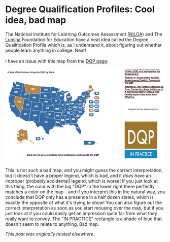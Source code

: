 # Degree Qualification Profiles: Cool idea, bad map

<p>The National Institute for Learning Outcomes Assessment (<a href="http://learningoutcomeassessment.org/">NILOA</a>) and The <a href="http://www.luminafoundation.org/">Lumina</a> Foundation for Education have a neat idea called the Degree Qualification Profile which is, as I understand it, about figuring out whether people learn anything in college. Neat!<br>
<br>
I have an issue with this map from the <a href="http://learningoutcomeassessment.org/DQPCorner.html">DQP page</a>:<br>
<br>
<a href="screen-shot-2013-08-26-at-6-50-08-pm.png"><img class="aligncenter size-large wp-image-295" alt="DQP map" src="screen-shot-2013-08-26-at-6-50-08-pm.png"></a><br>
<br>
This is not <em>such</em> a bad map, and you might guess the correct interpretation, but it doesn't have a proper legend, which is bad, and it <em>does</em> have an improper (probably accidental) legend, which is worse! If you just look at this thing, the color with the big "DQP" in the lower right there perfectly matches a color on the map - and if you interpret this in the natural way, you conclude that DQP only has a presence in a half dozen states, which is exactly the opposite of what it's trying to show! You can also figure out the correct interpretation as soon as you start mousing over the map, but if you just look at it you could easily get an impression quite far from what they really want to convey. The "IN PRACTICE" rectangle is a shade of blue that doesn't seem to relate to anything. Bad map.<br></p>


*This post was originally hosted elsewhere.*
